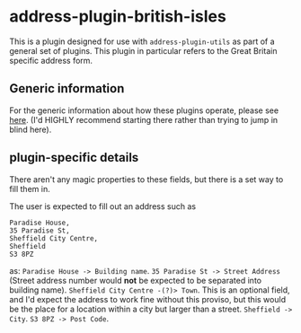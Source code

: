 



# address-plugin-british-isles

This is a plugin designed for use with `address-plugin-utils` as part of a general set of plugins. This plugin in particular refers to the Great Britain specific address form.
## Generic information
For the generic information about how these plugins operate, please see [here](https://github.com/openlibraryenvironment/address-plugin-generic/blob/master/README.md). (I'd HIGHLY recommend starting there rather than trying to jump in blind here).

## plugin-specific details
There aren't any magic properties to these fields, but there is a set way to fill them in.

The user is expected to fill out an address such as
```
Paradise House,
35 Paradise St,
Sheffield City Centre,
Sheffield
S3 8PZ
```
as:
 `Paradise House -> Building name`.
`35 Paradise St -> Street Address` (Street address number would **not** be expected to be separated into building name).
`Sheffield City Centre -(?)> Town`. This is an optional field, and I'd expect the address to work fine without this proviso, but this would be the place for a location within a city but larger than a street.
`Sheffield -> City`.
`S3 8PZ -> Post Code`.
